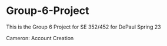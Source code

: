 # Group-6-Project
This is the Group 6 Project for SE 352/452 for DePaul Spring 23

Cameron: Account Creation
